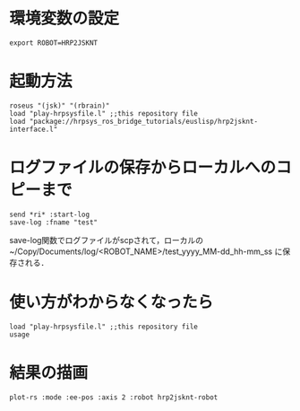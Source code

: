 # 環境変数の設定
`export ROBOT=HRP2JSKNT`

# 起動方法
```
roseus "(jsk)" "(rbrain)"
load "play-hrpsysfile.l" ;;this repository file
load "package://hrpsys_ros_bridge_tutorials/euslisp/hrp2jsknt-interface.l"
```  


# ログファイルの保存からローカルへのコピーまで　
```
send *ri* :start-log
save-log :fname "test"
```
save-log関数でログファイルがscpされて，ローカルの
~/Copy/Documents/log/<ROBOT_NAME>/test_yyyy_MM-dd_hh-mm_ss
に保存される．

# 使い方がわからなくなったら
```
load "play-hrpsysfile.l" ;;this repository file
usage
```

# 結果の描画
```
plot-rs :mode :ee-pos :axis 2 :robot hrp2jsknt-robot
```
